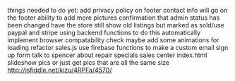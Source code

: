 things needed to do yet:
add privacy policy on footer
contact info will go on the footer
ability to add more pictures
confirmation that admin status has been changed
have the store still show old listings but marked as sold/use paypal and stripe using backend functions to do this automatically
implement browser compatability check
maybe add some animations for loading
refactor sales.js
use firebase functions to make a custom email sign up form
talk to spencer about repair specials sales
center index.html slideshow pics or just get pics that are all the same size http://jsfiddle.net/kizu/4RPFa/4570/
